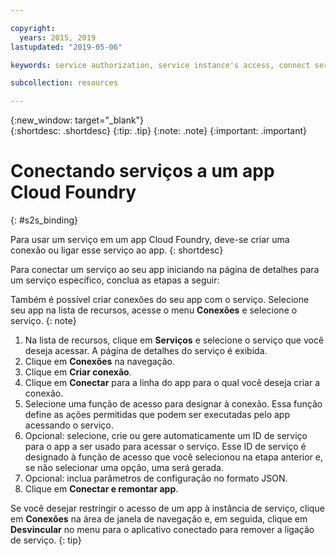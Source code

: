 ```yaml
---

copyright:
  years: 2015, 2019
lastupdated: "2019-05-06"

keywords: service authorization, service instance's access, connect service to app

subcollection: resources

---
```


{:new_window: target="_blank"}  
{:shortdesc: .shortdesc}
{:tip: .tip}
{:note: .note}
{:important: .important}

# Conectando serviços a um app Cloud Foundry
{: #s2s_binding}

Para usar um serviço em um app Cloud Foundry, deve-se criar uma conexão ou ligar esse serviço ao app.
{: shortdesc}

Para conectar um serviço ao seu app iniciando na página de detalhes para um serviço específico, conclua as etapas a seguir:

Também é possível criar conexões do seu app com o serviço. Selecione seu app na lista de recursos, acesse o menu **Conexões** e selecione o serviço.
{: note}

1. Na lista de recursos, clique em **Serviços** e selecione o serviço que você deseja acessar. A página de detalhes do serviço é exibida.
2. Clique em **Conexões** na navegação.
3. Clique em **Criar conexão**.
4. Clique em **Conectar** para a linha do app para o qual você deseja criar a conexão.
5. Selecione uma função de acesso para designar à conexão. Essa função define as ações permitidas que podem ser executadas pelo app acessando o serviço.
6. Opcional: selecione, crie ou gere automaticamente um ID de serviço para o app a ser usado para acessar o serviço. Esse ID de serviço é designado à função de acesso que você selecionou na etapa anterior e, se não selecionar uma opção, uma será gerada.
7. Opcional: inclua parâmetros de configuração no formato JSON.
8. Clique em **Conectar e remontar app**.


Se você desejar restringir o acesso de um app à instância de serviço, clique em **Conexões** na área de janela de navegação e, em seguida, clique em **Desvincular** no menu para o aplicativo conectado para remover a ligação de serviço.
{: tip}
